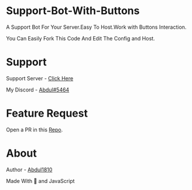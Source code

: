 # Support-Bot-With-Buttons
A Support Bot For Your Server.Easy To Host.Work with Buttons Interaction.

You Can Easily Fork This Code And Edit The Config and Host.

# Support

Support Server - [Click Here](https://discord.gg/sAMznQK2NG)

My Discord - [Abdul#5464](https://discord.com/users/737553088218529813)

# Feature Request

Open a PR in this [Repo](https://github.com/Abdul1810/support-bot-with-buttons).

# About

Author - [Abdul1810](https://github.com/Abdul1810/)

Made With 💖 and JavaScript
